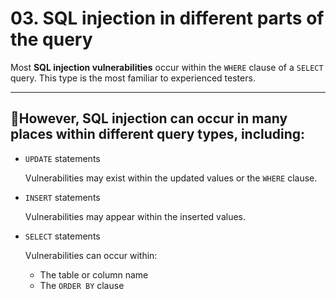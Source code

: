 # 03. SQL injection in different parts of the query

Most **SQL injection vulnerabilities** occur within the `WHERE` clause of a `SELECT` query. This type is the most familiar to experienced testers.

---

## 📌However, SQL injection can occur in many places within different query types, including:

- `UPDATE` statements
    
    Vulnerabilities may exist within the updated values or the `WHERE` clause.
    
- `INSERT` statements
    
    Vulnerabilities may appear within the inserted values.
    
- `SELECT` statements
    
    Vulnerabilities can occur within:
    
    - The table or column name
    - The `ORDER BY` clause
